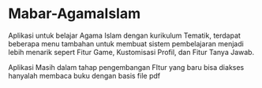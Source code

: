 # Mabar-AgamaIslam
Aplikasi untuk belajar Agama Islam dengan kurikulum Tematik, terdapat beberapa menu tambahan untuk membuat sistem pembelajaran menjadi lebih menarik sepert Fitur Game, Kustomisasi Profil, dan Fitur Tanya Jawab.

Aplikasi Masih dalam tahap pengembangan 
FItur yang baru bisa diakses hanyalah membaca buku dengan basis file pdf
